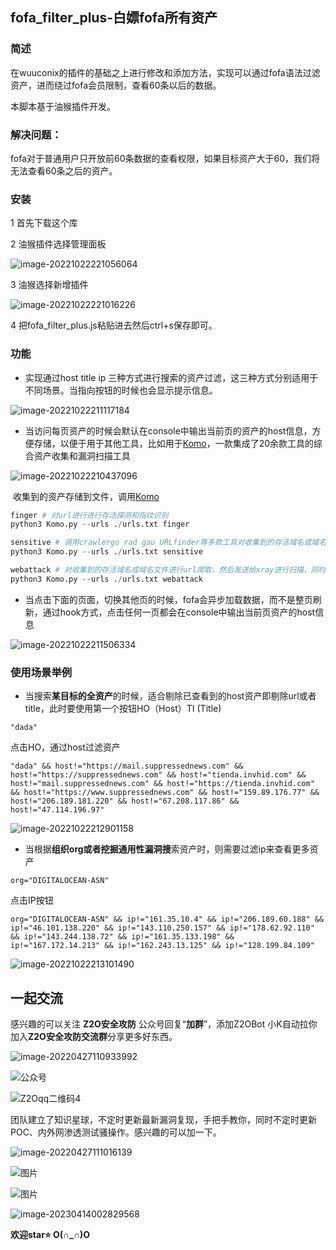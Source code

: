 ## fofa_filter_plus-白嫖fofa所有资产

### **简述**

在wuuconix的插件的基础之上进行修改和添加方法，实现可以通过fofa语法过滤资产，进而绕过fofa会员限制，查看60条以后的数据。

本脚本基于油猴插件开发。

### **解决问题**：

fofa对于普通用户只开放前60条数据的查看权限，如果目标资产大于60，我们将无法查看60条之后的资产。

### 安装

1 首先下载这个库

2 油猴插件选择管理面板

![image-20221022221056064](images/image-20221022221056064.png)

3 油猴选择新增插件

![image-20221022221016226](images/image-20221022221016226.png)

4 把fofa_filter_plus.js粘贴进去然后ctrl+s保存即可。



### **功能**

- 实现通过host title ip 三种方式进行搜索的资产过滤，这三种方式分别适用于不同场景。当指向按钮的时候也会显示提示信息。

![image-20221022211117184](images/image-20221022211117184.png)

- 当访问每页资产的时候会默认在console中输出当前页的资产的host信息，方便存储，以便于用于其他工具，比如用于[Komo](https://github.com/komomon/Komo)，一款集成了20余款工具的综合资产收集和漏洞扫描工具

![image-20221022210437096](images/image-20221022210437096.png)

​		收集到的资产存储到文件，调用[Komo](https://github.com/komomon/Komo)

```python
finger # 对url进行进行存活探测和指纹识别
python3 Komo.py --urls ./urls.txt finger

sensitive # 调用crawlergo rad gau URLfinder等多款工具对收集到的存活域名或域名文件进行url爬取
python3 Komo.py --urls ./urls.txt sensitive

webattack # 对收集到的存活域名或域名文件进行url爬取，然后发送给xray进行扫描，同时也调用nuclei，afrog，vulmap，vscan进行漏洞扫描
python3 Komo.py --urls ./urls.txt webattack
```

- 当点击下面的页面，切换其他页的时候，fofa会异步加载数据，而不是整页刷新，通过hook方式，点击任何一页都会在console中输出当前页资产的host信息

![image-20221022211506334](images/image-20221022211506334.png)

### 使用场景举例

- 当搜索**某目标的全资产**的时候，适合剔除已查看到的host资产即剔除url或者title，此时要使用第一个按钮HO（Host）TI (Title)

```
"dada"
```

点击HO，通过host过滤资产

```
"dada" && host!="https://mail.suppressednews.com" && host!="https://suppressednews.com" && host!="tienda.invhid.com" && host!="mail.suppressednews.com" && host!="https://tienda.invhid.com" && host!="https://www.suppressednews.com" && host!="159.89.176.77" && host!="206.189.181.220" && host!="67.208.117.86" && host!="47.114.196.97"
```

![image-20221022212901158](images/image-20221022212901158.png)

- 当根据**组织org或者挖掘通用性漏洞搜**索资产时，则需要过滤ip来查看更多资产

```
org="DIGITALOCEAN-ASN"
```

点击IP按钮

```
org="DIGITALOCEAN-ASN" && ip!="161.35.10.4" && ip!="206.189.60.188" && ip!="46.101.138.220" && ip!="143.110.250.157" && ip!="178.62.92.110" && ip!="143.244.138.72" && ip!="161.35.133.198" && ip!="167.172.14.213" && ip!="162.243.13.125" && ip!="128.199.84.109"
```

![image-20221022213101490](images/image-20221022213101490.png)



## 一起交流

感兴趣的可以关注 **Z2O安全攻防** 公众号回复“**加群**”，添加Z2OBot 小K自动拉你加入**Z2O安全攻防交流群**分享更多好东西。

![image-20220427110933992](images/image-20220427110933992.png)

![公众号](images/公众号.jpg)

![Z2Oqq二维码4](images/Z2Oqq二维码4-16814031792311.jpg)



团队建立了知识星球，不定时更新最新漏洞复现，手把手教你，同时不定时更新POC、内外网渗透测试骚操作。感兴趣的可以加一下。

![image-20220427111016139](images/image-20220427111016139.png)

![图片](images/640-16432009920046-16444876053855.webp)

![图片](images/640-16432009920047-16444876053866.webp)

![image-20230414002829568](images/image-20230414002829568.png)



**欢迎star:star: O(∩_∩)O**

























